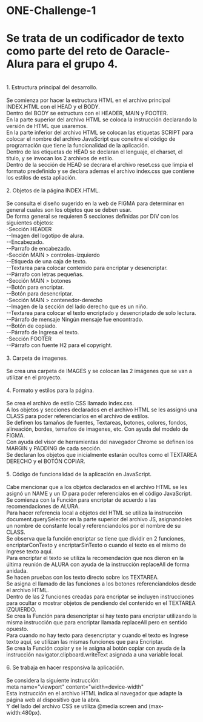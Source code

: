 # ONE-Challenge-1
# Se trata de un codificador de texto como parte del reto de Oaracle-Alura para el grupo 4. <br>
<br>
1. Estructura principal del desarrollo. <br>
<br>
Se comienza por hacer la estructura HTML en el archivo principal INDEX.HTML con el HEAD y el BODY. <br>
Dentro del BODY se estructura con el HEADER, MAIN y FOOTER. <br>
En la parte superior del archivo HTML se coloca la instrucción <!DOCTYPE html> declarando la versión de HTML que usaremos. <br>
En la parte inferior del archivo HTML se colocan las etiquetas SCRIPT para colocar el nombre del archivo JavaScript  que coneitne el código de programación que tiene la funcionalidad de la aplicación. <br>
Dentro de las etiquetas de HEAD se declaran el lenguaje, el charset, el título, y se invocan los 2 archivos de estilo. <br>
Dentro de la sección de HEAD se decrara el archivo reset.css que limpia el formato predefinido y se declara ademas el archivo index.css que contiene los estilos de esta apliación. <br>
<br>
2. Objetos de la página INDEX.HTML. <br>
<br>
Se consulta el diseño sugerido en la web de FIGMA para determinar en general cuales son los objetos que se deben usar. <br>
De forma general se requieren 5 secciones definidas por DIV con los siguientes objetos: <br>
    -Sección HEADER <br>
        --Imagen del logotipo de alura. <br>
        --Encabezado. <br>
        --Parrafo de encabezado. <br>
    -Sección MAIN > controles-izquierdo <br>
        --Etiqueda de una caja de texto. <br>
        --Textarea para colocar contenido para encriptar y desencriptar. <br>
        --Párrafo con letras pequeñas. <br>
    -Sección MAIN > botones <br>
        --Botón para encriptar. <br>
        --Botón para desencriptar. <br>
    -Sección MAIN > contenedor-derecho <br>
        --Imagen de la sección del lado derecho que es un niño. <br>
        --Textarea para colocar el texto encriptado y desencriptado de solo lectura. <br>
        --Párrafo de mensaje Ningún mensaje fue encontrado. <br>
        --Botón de copiado. <br>
        --Párrafo de Ingresa el texto. <br>
    -Sección FOOTER <br>
        --Párrafo con fuente H2 para el copyright. <br>
<br>
3. Carpeta de imagenes. <br>
<br>
Se crea una carpeta de IMAGES y se colocan las 2 imágenes que se van a utilizar en el proyecto. <br>
<br>
4. Formato y estilos para la página. <br>
<br>
Se crea el archivo de estilo CSS llamado index.css. <br>
A los objetos y secciones declarados en el archivo HTML se les assignó una CLASS para poder referenciarlos en el archivo de estilos. <br>
Se definen los tamaños de fuentes, Textareas, botones, colores, fondos, alineación, bordes, temaños de imagenes, etc. Con ayuda del modelo de FIGMA. <br>
Con ayuda del visor de herramientas del navegador Chrome se definen los MARGIN y PADDING de cada sección. <br>
Se declaran los objetos que inicialmente estarán ocultos como el TEXTAREA DERECHO y el BOTÓN COPIAR. <br>
<br>
5. Código de funcionalidad de la aplicación en JavaScript. <br>
<br>
Cabe mencionar que a los objetos declarados en el archivo HTML se les asignó un NAME y un ID para poder referencialos en el código JavaScript. <br>
Se comienza con la Función para encriptar de acuerdo a las recomendaciones de ALURA. <br>
Para hacer referencia local a objetos del HTML se utiliza la instrucción document.querySelector en la parte superior del archivo JS, asignandoles un nombre de constante local y referenciandolos por el nombre de su CLASS. <br>
Se observa que la función encriptar se tiene que dividir en 2 funciones, encriptarConTexto y encriptarSinTexto o cuando el texto es el mismo de Ingrese texto aquí. <br>
Para encriptar el texto se utiliza la recomendación que nos dieron en la última reunión de ALURA con ayuda de la instrucción replaceAll de forma anidada. <br>
Se hacen pruebas con los texto directo sobre los TEXTAREA. <br>
Se asigna el llamado de las funciones a los botones referenciandolos desde el archivo HTML. <br>
Dentro de las 2 funciones creadas para encriptar se incluyen instrucciones para ocultar o mostrar objetos de pendiendo del contenido en el TEXTAREA IZQUIERDO. <br>
Se crea la Función para desencriptar si hay texto para encriptar utilizando la misma instrucción que para encriptar llamada replaceAll pero en sentido opuesto. <br>
Para cuando no hay texto para desencriptar y cuando el texto es Ingrese texto aquí, se utilizan las mismas funciones que para Encriptar. <br>
Se crea la Función copiar y se le asigna al botón copiar con ayuda de la instrucción navigator.clipboard.writeText asignada a una variable local. <br>
<br>
6. Se trabaja en hacer responsiva la aplicación. <br>
<br>
Se considera la siguiente instrucción: <br>
meta name="viewport" content="width=device-width" <br>
Esta instrucción en el archivo HTML indica al navegador que adapte la página web al dispositivo que la abra. <br>
Y del lado del archivo CSS se utiliza @media screen and (max-width:480px). <br>